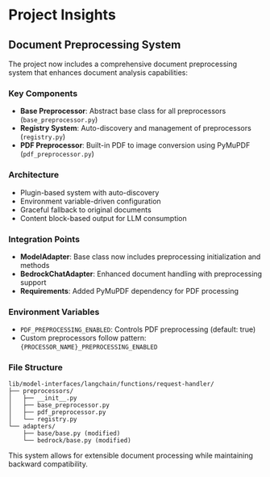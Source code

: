 # Project Insights

## Document Preprocessing System

The project now includes a comprehensive document preprocessing system that enhances document analysis capabilities:

### Key Components
- **Base Preprocessor**: Abstract base class for all preprocessors (`base_preprocessor.py`)
- **Registry System**: Auto-discovery and management of preprocessors (`registry.py`)
- **PDF Preprocessor**: Built-in PDF to image conversion using PyMuPDF (`pdf_preprocessor.py`)

### Architecture
- Plugin-based system with auto-discovery
- Environment variable-driven configuration
- Graceful fallback to original documents
- Content block-based output for LLM consumption

### Integration Points
- **ModelAdapter**: Base class now includes preprocessing initialization and methods
- **BedrockChatAdapter**: Enhanced document handling with preprocessing support
- **Requirements**: Added PyMuPDF dependency for PDF processing

### Environment Variables
- `PDF_PREPROCESSING_ENABLED`: Controls PDF preprocessing (default: true)
- Custom preprocessors follow pattern: `{PROCESSOR_NAME}_PREPROCESSING_ENABLED`

### File Structure
```
lib/model-interfaces/langchain/functions/request-handler/
├── preprocessors/
│   ├── __init__.py
│   ├── base_preprocessor.py
│   ├── pdf_preprocessor.py
│   └── registry.py
└── adapters/
    ├── base/base.py (modified)
    └── bedrock/base.py (modified)
```

This system allows for extensible document processing while maintaining backward compatibility.
